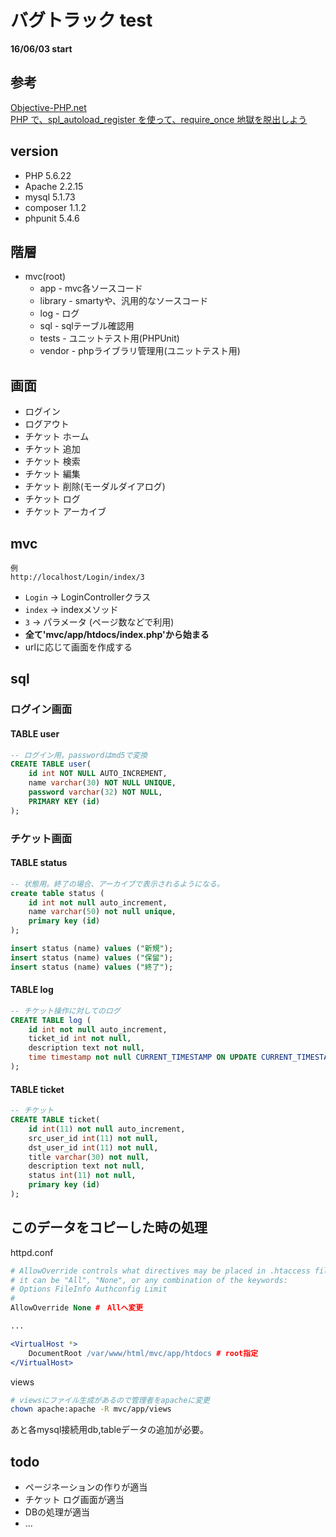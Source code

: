 
# バグトラック test
__16/06/03 start__

## 参考
[Objective-PHP.net](http://www.objective-php.net/)  
[PHP で、spl_autoload_register を使って、require_once 地獄を脱出しよう](http://qiita.com/misogi@github/items/8d02f2eac9a91b4e6215)

## version
- PHP 5.6.22
- Apache 2.2.15
- mysql 5.1.73
- composer 1.1.2
- phpunit 5.4.6

    
## 階層
- mvc(root)
    - app               - mvc各ソースコード
    - library           - smartyや、汎用的なソースコード
    - log               - ログ
    - sql               - sqlテーブル確認用
    - tests         - ユニットテスト用(PHPUnit)
    - vendor        - phpライブラリ管理用(ユニットテスト用)
    

## 画面
- ログイン
- ログアウト
- チケット ホーム
- チケット 追加
- チケット 検索
- チケット 編集
- チケット 削除(モーダルダイアログ)
- チケット ログ
- チケット アーカイブ


## mvc
```
例
http://localhost/Login/index/3
```
- `Login` -> LoginControllerクラス  
- `index` -> indexメソッド  
- `3` -> パラメータ (ページ数などで利用)  
- __全て'mvc/app/htdocs/index.php'から始まる__  
- urlに応じて画面を作成する


## sql

### ログイン画面

#### TABLE user
```sql
-- ログイン用。passwordはmd5で変換
CREATE TABLE user(
    id int NOT NULL AUTO_INCREMENT,
    name varchar(30) NOT NULL UNIQUE,
    password varchar(32) NOT NULL,
    PRIMARY KEY (id)
);
```

### チケット画面

#### TABLE status
```sql
-- 状態用。終了の場合、アーカイブで表示されるようになる。
create table status (
    id int not null auto_increment,
    name varchar(50) not null unique,
    primary key (id)
);

insert status (name) values ("新規");
insert status (name) values ("保留");
insert status (name) values ("終了");
```

#### TABLE log
```sql
-- チケット操作に対してのログ
CREATE TABLE log (
    id int not null auto_increment,
    ticket_id int not null,
    description text not null,
    time timestamp not null CURRENT_TIMESTAMP ON UPDATE CURRENT_TIMESTAMP
);
```

#### TABLE ticket
```sql
-- チケット
CREATE TABLE ticket(
    id int(11) not null auto_increment,
    src_user_id int(11) not null,
    dst_user_id int(11) not null,
    title varchar(30) not null,
    description text not null,
    status int(11) not null,
    primary key (id)
);
```

## このデータをコピーした時の処理
httpd.conf
```apache
# AllowOverride controls what directives may be placed in .htaccess files.
# it can be "All", "None", or any combination of the keywords:
# Options FileInfo Authconfig Limit
#
AllowOverride None #　Allへ変更

...

<VirtualHost *>
    DocumentRoot /var/www/html/mvc/app/htdocs # root指定
</VirtualHost>
```

views
```bash
# viewsにファイル生成があるので管理者をapacheに変更
chown apache:apache -R mvc/app/views
```
あと各mysql接続用db,tableデータの追加が必要。


## todo
- ページネーションの作りが適当
- チケット ログ画面が適当
- DBの処理が適当
- ...